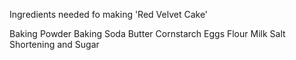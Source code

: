 Ingredients needed fo making 'Red Velvet Cake'

Baking Powder
Baking Soda
Butter
Cornstarch
Eggs
Flour
Milk
Salt
Shortening and
Sugar
